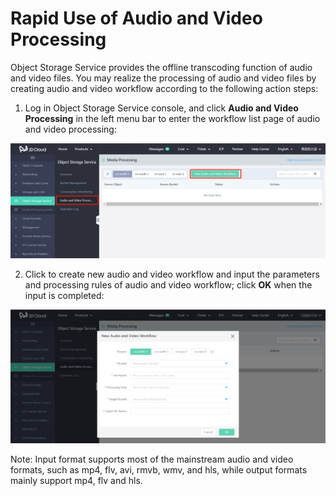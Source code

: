 # Rapid Use of Audio and Video Processing

Object Storage Service provides the offline transcoding function of audio and video files. You may realize the processing of audio and video files by creating audio and video workflow according to the following action steps:

1. Log in Object Storage Service console, and click **Audio and Video Processing** in the left menu bar to enter the workflow list page of audio and video processing:

![](../../../../../image/Object-Storage-Service/OSS-068.png)

2. Click to create new audio and video workflow and input the parameters and processing rules of audio and video workflow; click **OK** when the input is completed:

![](../../../../../image/Object-Storage-Service/OSS-069.png)

Note: Input format supports most of the mainstream audio and video formats, such as mp4, flv, avi, rmvb, wmv, and hls, while output formats mainly support mp4, flv and hls.
